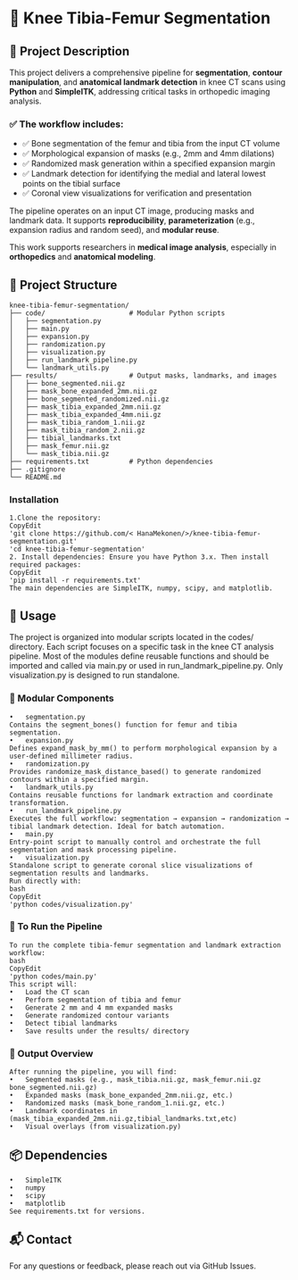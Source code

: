 # 🦴 Knee Tibia-Femur Segmentation

## 📌 Project Description

This project delivers a comprehensive pipeline for **segmentation**, **contour manipulation**, and **anatomical landmark detection** in knee CT scans using **Python** and **SimpleITK**, addressing critical tasks in orthopedic imaging analysis.  

### ✅ The workflow includes:
- ✅ Bone segmentation of the femur and tibia from the input CT volume  
- ✅ Morphological expansion of masks (e.g., 2mm and 4mm dilations)  
- ✅ Randomized mask generation within a specified expansion margin  
- ✅ Landmark detection for identifying the medial and lateral lowest points on the tibial surface  
- ✅ Coronal view visualizations for verification and presentation  

The pipeline operates on an input CT image, producing masks and landmark data. It supports **reproducibility**, **parameterization** (e.g., expansion radius and random seed), and **modular reuse**.


This work supports researchers in **medical image analysis**, especially in **orthopedics** and **anatomical modeling**.



## 📁 Project Structure

```text
knee-tibia-femur-segmentation/
├── code/                     # Modular Python scripts
│   ├── segmentation.py
│   ├── main.py
│   ├── expansion.py
│   ├── randomization.py
│   ├── visualization.py
│   ├── run_landmark_pipeline.py
│   └── landmark_utils.py
├── results/                  # Output masks, landmarks, and images
│   ├── bone_segmented.nii.gz
│   ├── mask_bone_expanded_2mm.nii.gz
│   ├── bone_segmented_randomized.nii.gz
│   ├── mask_tibia_expanded_2mm.nii.gz
│   ├── mask_tibia_expanded_4mm.nii.gz
│   ├── mask_tibia_random_1.nii.gz
│   ├── mask_tibia_random_2.nii.gz
│   ├── tibial_landmarks.txt
│   ├── mask_femur.nii.gz
│   └── mask_tibia.nii.gz
├── requirements.txt          # Python dependencies
├── .gitignore
└── README.md
```
### Installation
```
1.Clone the repository:
CopyEdit
'git clone https://github.com/< HanaMekonen/>/knee-tibia-femur-segmentation.git'
'cd knee-tibia-femur-segmentation'
2. Install dependencies: Ensure you have Python 3.x. Then install required packages:
CopyEdit
'pip install -r requirements.txt'
The main dependencies are SimpleITK, numpy, scipy, and matplotlib.
```

## 🚀 Usage
The project is organized into modular scripts located in the codes/ directory. Each script focuses on a specific task in the knee CT analysis pipeline. Most of the modules define reusable functions and should be imported and called via main.py or used in run_landmark_pipeline.py. Only visualization.py is designed to run standalone.
### 🧩 Modular Components
```
•	segmentation.py
Contains the segment_bones() function for femur and tibia segmentation.
•	expansion.py
Defines expand_mask_by_mm() to perform morphological expansion by a user-defined millimeter radius.
•	randomization.py
Provides randomize_mask_distance_based() to generate randomized contours within a specified margin.
•	landmark_utils.py
Contains reusable functions for landmark extraction and coordinate transformation.
•	run_landmark_pipeline.py
Executes the full workflow: segmentation → expansion → randomization → tibial landmark detection. Ideal for batch automation.
•	main.py
Entry-point script to manually control and orchestrate the full segmentation and mask processing pipeline.
•	visualization.py
Standalone script to generate coronal slice visualizations of segmentation results and landmarks.
Run directly with:
bash
CopyEdit
'python codes/visualization.py'
```
### 🏁 To Run the Pipeline
```
To run the complete tibia-femur segmentation and landmark extraction workflow:
bash
CopyEdit
'python codes/main.py'
This script will:
•	Load the CT scan
•	Perform segmentation of tibia and femur
•	Generate 2 mm and 4 mm expanded masks
•	Generate randomized contour variants
•	Detect tibial landmarks
•	Save results under the results/ directory
```

### 📂 Output Overview
```
After running the pipeline, you will find:
•	Segmented masks (e.g., mask_tibia.nii.gz, mask_femur.nii.gz bone_segmented.nii.gz)
•	Expanded masks (mask_bone_expanded_2mm.nii.gz, etc.)
•	Randomized masks (mask_bone_random_1.nii.gz, etc.)
•	Landmark coordinates in (mask_tibia_expanded_2mm.nii.gz,tibial_landmarks.txt,etc)
•	Visual overlays (from visualization.py) 
```
## 📦 Dependencies
```
•	SimpleITK
•	numpy
•	scipy
•	matplotlib
See requirements.txt for versions.
```
## 📬 Contact
For any questions or feedback, please reach out via GitHub Issues.

